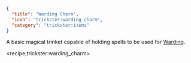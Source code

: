 ```json
{
  "title": "Warding Charm",
  "icon": "trickster:warding_charm",
  "category": "trickster:items"
}
```

A basic magical trinket capable of holding spells to be used for [Warding](^trickster:ward).

<recipe;trickster:warding_charm>
